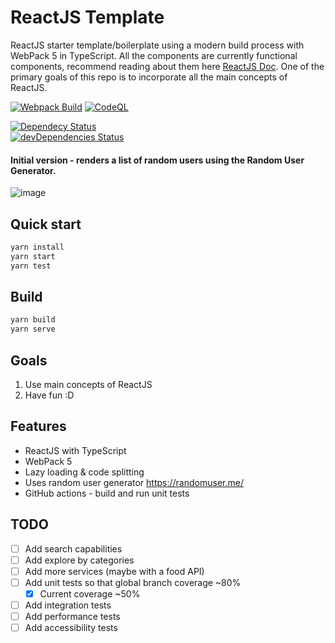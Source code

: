 # ReactJS Template

ReactJS starter template/boilerplate using a modern build process with WebPack 5 in TypeScript. All the components are currently functional components, recommend reading about them here [ReactJS Doc](https://reactjs.org/docs/components-and-props.html#function-and-class-components). One of the primary goals of this repo is to incorporate all the main concepts of ReactJS.

[![Webpack Build](https://github.com/NazimHAli/reactjs-template/actions/workflows/nodejs.yml/badge.svg?branch=master)](https://github.com/NazimHAli/reactjs-template/actions/workflows/nodejs.yml)
[![CodeQL](https://github.com/NazimHAli/reactjs-template/actions/workflows/codeql-analysis.yml/badge.svg?branch=master&event=push)](https://github.com/NazimHAli/reactjs-template/actions/workflows/codeql-analysis.yml)

[![Dependecy Status](https://david-dm.org/NazimHAli/reactjs-template.svg)](https://david-dm.org/NazimHAli/reactjs-template)  
[![devDependencies Status](https://david-dm.org/NazimHAli/reactjs-template/dev-status.svg)](https://david-dm.org/NazimHAli/reactjs-template?type=dev)

#### Initial version - renders a list of random users using the Random User Generator.

![image](https://user-images.githubusercontent.com/26750288/134839866-e10ca422-545c-4492-91db-a98159a2fd0c.png)


## Quick start

```bash
yarn install
yarn start
yarn test
```

## Build

```bash
yarn build
yarn serve
```

## Goals

1. Use main concepts of ReactJS
2. Have fun :D

## Features

-   ReactJS with TypeScript
-   WebPack 5
-   Lazy loading & code splitting
-   Uses random user generator https://randomuser.me/
-   GitHub actions - build and run unit tests

## TODO

-   [ ] Add search capabilities
-   [ ] Add explore by categories
-   [ ] Add more services (maybe with a food API)
-   [ ] Add unit tests so that global branch coverage ~80%
    - [x]  Current coverage ~50%
-   [ ] Add integration tests
-   [ ] Add performance tests
-   [ ] Add accessibility tests
